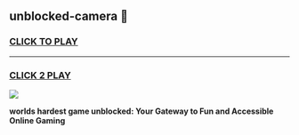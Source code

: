 
## unblocked-camera 👋
<h3>
<a href="https://premium.freeplayer.one?title=unblocked-camera&ref=14F">CLICK TO PLAY</a></h3>
<hr>

<h3>
<a href="https://premium.freeplayer.one?title=unblocked-camera&ref=14F">CLICK 2 PLAY</a>
  
</h3>

<a href="https://premium.freeplayer.one?title=unblocked-camera&ref=12F/"><img src="https://clearcache.store/games.png"></a>


**worlds hardest game unblocked: Your Gateway to Fun and Accessible Online Gaming**
